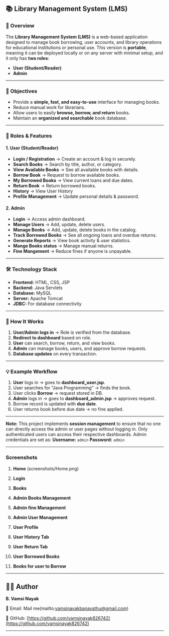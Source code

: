 ## 📚 Library Management System (LMS)

### 📖 Overview

The **Library Management System (LMS)** is a web-based application designed to manage book borrowing, user accounts, and library operations for educational institutions or personal use.
This version is **portable**, meaning it can be deployed locally or on any server with minimal setup, and it only has **two roles**:

* **User (Student/Reader)**
* **Admin**

---

### 🎯 Objectives

* Provide a **simple, fast, and easy-to-use** interface for managing books.
* Reduce manual work for librarians.
* Allow users to easily **browse, borrow, and return** books.
* Maintain an **organized and searchable** book database.

---

### 👥 Roles & Features

#### **1. User (Student/Reader)**

* **Login / Registration** → Create an account & log in securely.
* **Search Books** → Search by title, author, or category.
* **View Available Books** → See all available books with details.
* **Borrow Book** → Request to borrow available books.
* **My Borrowed Books** → View current loans and due dates.
* **Return Book** → Return borrowed books.
* **History** → View User History
* **Profile Management** → Update personal details & password.

#### **2. Admin**

* **Login** → Access admin dashboard.
* **Manage Users** → Add, update, delete users.
* **Manage Books** → Add, update, delete books in the catalog.
* **Track Borrowed Books** → See all ongoing loans and overdue returns.
* **Generate Reports** → View book activity & user statistics.
* **Mange Books status** → Manage manual returns.
* **Fine Mangement** → Reduce fines if anyone is unpayable.

---

### 🛠 Technology Stack

* **Frontend:** HTML, CSS, JSP
* **Backend:** Java Servlets
* **Database:** MySQL
* **Server:** Apache Tomcat
* **JDBC:** For database connectivity

---

### 🚀 How It Works

1. **User/Admin logs in** → Role is verified from the database.
2. **Redirect to dashboard** based on role.
3. **User** can search, borrow, return, and view books.
4. **Admin** can manage books, users, and approve borrow requests.
5. **Database updates** on every transaction.

---

### 💡 Example Workflow

1. **User** logs in → goes to **dashboard\_user.jsp**.
2. User searches for “Java Programming” → finds the book.
3. User clicks **Borrow** → request stored in DB.
4. **Admin** logs in → goes to **dashboard\_admin.jsp** → approves request.
5. Borrow record is updated with **due date**.
6. User returns book before due date → no fine applied.

---

**Note:** This project implements **session management** to ensure that no one can directly access the admin or user pages without logging in. Only authenticated users can access their respective dashboards. Admin credentials are set as:
 **Username:** `admin`
 **Password:** `admin`

---
### Screenshots

1. **Home**
(screenshots/Home.png)
2. **Login**

3. **Books**

4. **Admin Books Management**

5. **Admin fine Management**

6. **Admin User Management**

7. **User Profile**

8. **User History Tab**

9. **User Return Tab**

10. **User Borrowed Books**

11. **Books for user to Borrow**


---

## 🧑‍💻 Author

**B. Vamsi Nayak**

📧 Email: Mail me(mailto:vamsinayakbanavathu@gmail.com)

🔗 GitHub: [https://github.com/vamsinayak826742](https://github.com/vamsinayak826742)

---



